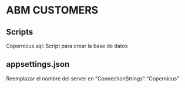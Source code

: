 # ABM CUSTOMERS

## Scripts
Copernicus.sql: Script para crear la base de datos

## appsettings.json
Reemplazar el nombre del server en "ConnectionStrings":"Copernicus"
